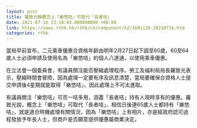 ```yaml
---
layout: post
title: 羅致光稱概念上「樂悠咭」可取代「長者咭」
date: 2021-07-16 13:18:03.000000000 +08:00
link: https://news.rthk.hk/rthk/ch/component/k2/1601120-20210716.htm
categories: rthk
---
```


當局早前宣布，二元乘車優惠合資格年齡由明年2月27日起下調至60歲，60至64歲人士必須申請及使用名為「樂悠咭」的個人八達通，以使用乘車優惠。

在立法會一個委員會，有議員關注能否壓縮處理程序。勞工及褔利局局長羅致光表示，壓縮時間會冒險，因為處理一定要有序及訊息清楚，當局要確保合資格人士提交申請後4星期就能取得「樂悠咭」，因此處理上不可太進取。

有議員關注「樂悠咭」可否一咭多用，涵蓋「長者咭」持有人現時享有的優惠。羅致光說，概念上「樂悠咭」可取代「長者咭」，相信日後連65歲人士都持有「樂悠咭」，就是適合時機處理有關情況，因為「樂悠咭」上有相片，亦是經政府認可過程發放予年長人士，但商戶是否願意提供優惠屬商業決定。

